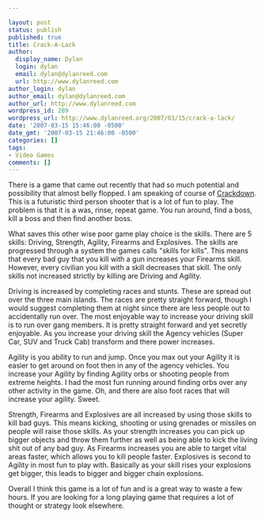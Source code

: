 ```yaml
---

layout: post
status: publish
published: true
title: Crack-A-Lack
author:
  display_name: Dylan
  login: dylan
  email: dylan@dylanreed.com
  url: http://www.dylanreed.com
author_login: dylan
author_email: dylan@dylanreed.com
author_url: http://www.dylanreed.com
wordpress_id: 289
wordpress_url: http://www.dylanreed.org/2007/03/15/crack-a-lack/
date: '2007-03-15 15:46:00 -0500'
date_gmt: '2007-03-15 21:46:00 -0500'
categories: []
tags:
- Video Games
comments: []
---
```


There is a game that came out recently that had so much potential and possibility that almost belly flopped. I am speaking of course of [Crackdown][1]. This is a futuristic third person shooter that is a lot of fun to play. The problem is that it is a was, rinse, repeat game. You run around, find a boss, kill a boss and then find another boss.

   [1]: http://www.amazon.com/Microsoft-Crackdown/dp/B000HCQK0A/ref=pd_bbs_sr_1/002-3393638-4322433?ie=UTF8&s=videogames&qid=1173993951&sr=8-1

What saves this other wise poor game play choice is the skills. There are 5 skills: Driving, Strength, Agility, Firearms and Explosives. The skills are progressed through a system the games calls "skills for kills". This means that every bad guy that you kill with a gun increases your Firearms skill. However, every civilian you kill with a skill decreases that skill. The only skills not increased strictly by killing are Driving and Agility.

Driving is increased by completing races and stunts. These are spread out over the three main islands. The races are pretty straight forward, though I would suggest completing them at night since there are less people out to accidentally run over. The most enjoyable way to increase your driving skill is to run over gang members. It is pretty straight forward and yet secretly enjoyable. As you increase your driving skill the Agency vehicles (Super Car, SUV and Truck Cab) transform and there power increases.

Agility is you ability to run and jump. Once you max out your Agility it is easier to get around on foot then in any of the agency vehicles. You increase your Agility by finding Agility orbs or shooting people from extreme heights. I had the most fun running around finding orbs over any other activity in the game. Oh, and there are also foot races that will increase your agility. Sweet.

Strength, Firearms and Explosives are all increased by using those skills to kill bad guys. This means kicking, shooting or using grenades or missiles on people will raise those skills. As your strength increases you can pick up bigger objects and throw them further as well as being able to kick the living shit out of any bad guy. As Firearms increases you are able to target vital areas faster, which allows you to kill people faster. Explosives is second to Agility in most fun to play with. Basically as your skill rises your explosions get bigger, this leads to bigger and bigger chain explosions.

Overall I think this game is a lot of fun and is a great way to waste a few hours. If you are looking for a long playing game that requires a lot of thought or strategy look elsewhere.
